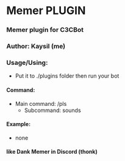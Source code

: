 # Memer PLUGIN #
### Memer plugin for C3CBot
### Author: Kaysil (me) ##

### Usage/Using:
- Put it to ./plugins folder then run your bot
#### Command:
- Main command: /pls
  - Subcommand: sounds

#### Example:
- none

#### like Dank Memer in Discord (thonk)
